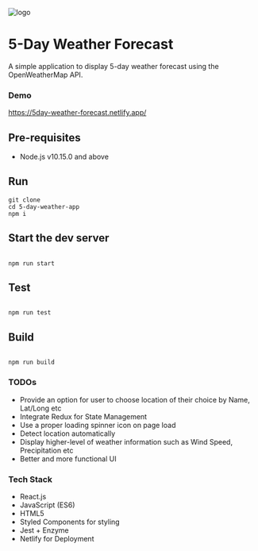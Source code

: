 ![logo](https://image.ibb.co/g69ZDx/682111_cloud_512x512.png)

# 5-Day Weather Forecast

A simple application to display 5-day weather forecast using the OpenWeatherMap API.

### Demo

https://5day-weather-forecast.netlify.app/

## Pre-requisites

-   Node.js v10.15.0 and above

## Run

```
git clone
cd 5-day-weather-app
npm i
```

## Start the dev server

```

npm run start

```

## Test

```

npm run test

```

## Build

```

npm run build

```

### TODOs

-   Provide an option for user to choose location of their choice by Name, Lat/Long etc
-   Integrate Redux for State Management
-   Use a proper loading spinner icon on page load
-   Detect location automatically
-   Display higher-level of weather information such as Wind Speed, Precipitation etc
-   Better and more functional UI

### Tech Stack

-   React.js
-   JavaScript (ES6)
-   HTML5
-   Styled Components for styling
-   Jest + Enzyme
-   Netlify for Deployment
